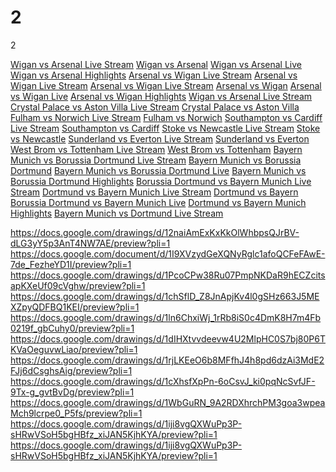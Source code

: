 2
=

2

<a href="https://docs.google.com/drawings/d/12naiAmExKxKkOlWhbpsQJrBV-dLG3yY5p3AnT4NW7AE/preview?pli=1">Wigan vs Arsenal Live Stream</a> <a href="https://docs.google.com/drawings/d/12naiAmExKxKkOlWhbpsQJrBV-dLG3yY5p3AnT4NW7AE/preview?pli=1">Wigan vs Arsenal</a> <a href="https://docs.google.com/drawings/d/12naiAmExKxKkOlWhbpsQJrBV-dLG3yY5p3AnT4NW7AE/preview?pli=1">Wigan vs Arsenal Live</a> <a href="https://docs.google.com/drawings/d/12naiAmExKxKkOlWhbpsQJrBV-dLG3yY5p3AnT4NW7AE/preview?pli=1">Wigan vs Arsenal Highlights</a> <a href="https://docs.google.com/drawings/d/12naiAmExKxKkOlWhbpsQJrBV-dLG3yY5p3AnT4NW7AE/preview?pli=1">Arsenal vs Wigan Live Stream</a> <a href="https://docs.google.com/document/d/1I9XVzydGeXQNyRglc1afoQCFeFAwE-7de_FezheYD1I/preview?pli=1">Arsenal vs Wigan Live Stream</a> <a href="https://docs.google.com/drawings/d/1PcoCPw38Ru07PmpNKDaR9hECZcitsapKXeUf09cVghw/preview?pli=1">Arsenal vs Wigan Live Stream</a> <a href="https://docs.google.com/drawings/d/1PcoCPw38Ru07PmpNKDaR9hECZcitsapKXeUf09cVghw/preview?pli=1">Arsenal vs Wigan</a> <a href="https://docs.google.com/drawings/d/1PcoCPw38Ru07PmpNKDaR9hECZcitsapKXeUf09cVghw/preview?pli=1">Arsenal vs Wigan Live</a> <a href="https://docs.google.com/drawings/d/1PcoCPw38Ru07PmpNKDaR9hECZcitsapKXeUf09cVghw/preview?pli=1">Arsenal vs Wigan Highlights</a> <a href="https://docs.google.com/drawings/d/1PcoCPw38Ru07PmpNKDaR9hECZcitsapKXeUf09cVghw/preview?pli=1">Wigan vs Arsenal Live Stream</a> <a href="https://docs.google.com/drawings/d/1chSflD_Z8JnApjKv4l0gSHz663J5MEXZpyQDFBQ1KEI/preview?pli=1">Crystal Palace vs Aston Villa Live Stream</a> <a href="https://docs.google.com/drawings/d/1chSflD_Z8JnApjKv4l0gSHz663J5MEXZpyQDFBQ1KEI/preview?pli=1">Crystal Palace vs Aston Villa</a> <a href="https://docs.google.com/drawings/d/1ln6ChxiWj_1rRb8iS0c4DmK8H7m4Fb0219f_gbCuhy0/preview?pli=1">Fulham vs Norwich Live Stream</a> <a href="https://docs.google.com/drawings/d/1ln6ChxiWj_1rRb8iS0c4DmK8H7m4Fb0219f_gbCuhy0/preview?pli=1">Fulham vs Norwich</a> <a href="https://docs.google.com/drawings/d/1dIHXtvvdeevw4U2MlpHC0S7bj80P6TKVaOeguvwLiao/preview?pli=1">Southampton vs Cardiff Live Stream</a> <a href="https://docs.google.com/drawings/d/1dIHXtvvdeevw4U2MlpHC0S7bj80P6TKVaOeguvwLiao/preview?pli=1">Southampton vs Cardiff</a> <a href="https://docs.google.com/drawings/d/1rjLKEeO6b8MFfhJ4h8pd6dzAi3MdE2FJj6dCsghsAig/preview?pli=1">Stoke vs Newcastle Live Stream</a> <a href="https://docs.google.com/drawings/d/1rjLKEeO6b8MFfhJ4h8pd6dzAi3MdE2FJj6dCsghsAig/preview?pli=1">Stoke vs Newcastle</a> <a href="https://docs.google.com/drawings/d/1cXhsfXpPn-6oCsvJ_ki0pqNcSvfJF-9Tx-g_gvtBvDg/preview?pli=1">Sunderland vs Everton Live Stream</a> <a href="https://docs.google.com/drawings/d/1cXhsfXpPn-6oCsvJ_ki0pqNcSvfJF-9Tx-g_gvtBvDg/preview?pli=1">Sunderland vs Everton</a> <a href="https://docs.google.com/drawings/d/1WbGuRN_9A2RDXhrchPM3goa3wpeaMch9lcrpe0_P5fs/preview?pli=1">West Brom vs Tottenham Live Stream</a> <a href="https://docs.google.com/drawings/d/1WbGuRN_9A2RDXhrchPM3goa3wpeaMch9lcrpe0_P5fs/preview?pli=1">West Brom vs Tottenham</a> <a href="https://docs.google.com/drawings/d/1iji8vgQXWuPp3P-sHRwVSoH5bgHBfz_xiJAN5KjhKYA/preview?pli=1">Bayern Munich vs Borussia Dortmund Live Stream</a> <a href="https://docs.google.com/drawings/d/1iji8vgQXWuPp3P-sHRwVSoH5bgHBfz_xiJAN5KjhKYA/preview?pli=1">Bayern Munich vs Borussia Dortmund</a> <a href="https://docs.google.com/drawings/d/1iji8vgQXWuPp3P-sHRwVSoH5bgHBfz_xiJAN5KjhKYA/preview?pli=1">Bayern Munich vs Borussia Dortmund Live</a> <a href="https://docs.google.com/drawings/d/1iji8vgQXWuPp3P-sHRwVSoH5bgHBfz_xiJAN5KjhKYA/preview?pli=1">Bayern Munich vs Borussia Dortmund Highlights</a> <a href="https://docs.google.com/drawings/d/1iji8vgQXWuPp3P-sHRwVSoH5bgHBfz_xiJAN5KjhKYA/preview?pli=1">Borussia Dortmund vs Bayern Munich Live Stream</a> <a href="https://docs.google.com/drawings/d/1uCrfN9R98FrpIGacIKlLHv_fd_H7TXpcTARjwUAMa24/preview?pli=1">Dortmund vs Bayern Munich Live Stream</a> <a href="https://docs.google.com/drawings/d/1uCrfN9R98FrpIGacIKlLHv_fd_H7TXpcTARjwUAMa24/preview?pli=1">Dortmund vs Bayern </a> <a href="https://docs.google.com/drawings/d/1uCrfN9R98FrpIGacIKlLHv_fd_H7TXpcTARjwUAMa24/preview?pli=1">Borussia Dortmund vs Bayern Munich Live</a> <a href="https://docs.google.com/drawings/d/1uCrfN9R98FrpIGacIKlLHv_fd_H7TXpcTARjwUAMa24/preview?pli=1">Dortmund vs Bayern Munich Highlights</a> <a href="https://docs.google.com/drawings/d/1uCrfN9R98FrpIGacIKlLHv_fd_H7TXpcTARjwUAMa24/preview?pli=1">Bayern Munich vs Dortmund Live Stream</a> 



https://docs.google.com/drawings/d/12naiAmExKxKkOlWhbpsQJrBV-dLG3yY5p3AnT4NW7AE/preview?pli=1
https://docs.google.com/document/d/1I9XVzydGeXQNyRglc1afoQCFeFAwE-7de_FezheYD1I/preview?pli=1
https://docs.google.com/drawings/d/1PcoCPw38Ru07PmpNKDaR9hECZcitsapKXeUf09cVghw/preview?pli=1
https://docs.google.com/drawings/d/1chSflD_Z8JnApjKv4l0gSHz663J5MEXZpyQDFBQ1KEI/preview?pli=1
https://docs.google.com/drawings/d/1ln6ChxiWj_1rRb8iS0c4DmK8H7m4Fb0219f_gbCuhy0/preview?pli=1
https://docs.google.com/drawings/d/1dIHXtvvdeevw4U2MlpHC0S7bj80P6TKVaOeguvwLiao/preview?pli=1
https://docs.google.com/drawings/d/1rjLKEeO6b8MFfhJ4h8pd6dzAi3MdE2FJj6dCsghsAig/preview?pli=1
https://docs.google.com/drawings/d/1cXhsfXpPn-6oCsvJ_ki0pqNcSvfJF-9Tx-g_gvtBvDg/preview?pli=1
https://docs.google.com/drawings/d/1WbGuRN_9A2RDXhrchPM3goa3wpeaMch9lcrpe0_P5fs/preview?pli=1
https://docs.google.com/drawings/d/1iji8vgQXWuPp3P-sHRwVSoH5bgHBfz_xiJAN5KjhKYA/preview?pli=1
https://docs.google.com/drawings/d/1iji8vgQXWuPp3P-sHRwVSoH5bgHBfz_xiJAN5KjhKYA/preview?pli=1
